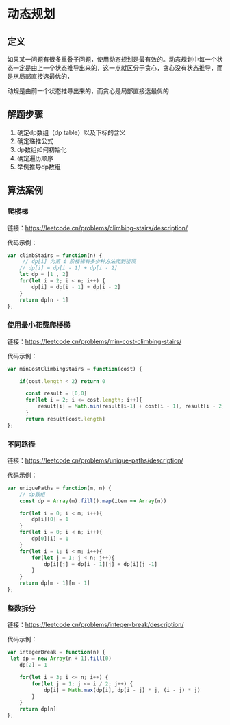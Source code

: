 # 动态规划

## 定义

如果某一问题有很多重叠子问题，使用动态规划是最有效的。动态规划中每一个状态一定是由上一个状态推导出来的，这一点就区分于贪心，贪心没有状态推导，而是从局部直接选最优的，

动规是由前一个状态推导出来的，而贪心是局部直接选最优的

## 解题步骤

1. 确定dp数组（dp table）以及下标的含义
2. 确定递推公式
3. dp数组如何初始化
4. 确定遍历顺序
5. 举例推导dp数组

## 算法案例

### 爬楼梯

链接：<https://leetcode.cn/problems/climbing-stairs/description/>

代码示例：

```js
var climbStairs = function(n) {
     // dp[i] 为第 i 阶楼梯有多少种方法爬到楼顶
    // dp[i] = dp[i - 1] + dp[i - 2]
    let dp = [1 , 2]
    for(let i = 2; i < n; i++) {
        dp[i] = dp[i - 1] + dp[i - 2]
    }
    return dp[n - 1]
};
```

### 使用最小花费爬楼梯

链接：<https://leetcode.cn/problems/min-cost-climbing-stairs/>

代码示例：

```js
var minCostClimbingStairs = function(cost) {

    if(cost.length < 2) return 0

      const result = [0,0]
      for(let i = 2; i <= cost.length; i++){
          result[i] = Math.min(result[i-1] + cost[i - 1], result[i - 2] + cost[i-2])
      }
      return result[cost.length]
};
```

### 不同路径

链接：<https://leetcode.cn/problems/unique-paths/description/>

代码示例：

```js
var uniquePaths = function(m, n) {
    // dp数组
    const dp = Array(m).fill().map(item => Array(n))

    for(let i = 0; i < m; i++){
        dp[i][0] = 1
    }
    for(let i = 0; i < n; i++){
        dp[0][i] = 1
    }
    for(let i = 1; i < m; i++){
        for(let j = 1; j < n; j++){
            dp[i][j] = dp[i - 1][j] + dp[i][j -1]
        }
    }
    return dp[m - 1][n - 1]
};
```

### 整数拆分

链接：<https://leetcode.cn/problems/integer-break/description/>

代码示例：

```js
var integerBreak = function(n) {
 let dp = new Array(n + 1).fill(0)
    dp[2] = 1

    for(let i = 3; i <= n; i++) {
        for(let j = 1; j <= i / 2; j++) {
            dp[i] = Math.max(dp[i], dp[i - j] * j, (i - j) * j)
        }
    }
    return dp[n]
};
```
